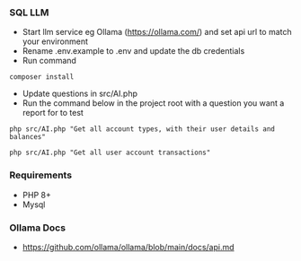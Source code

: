 ### SQL LLM
- Start llm service eg Ollama (https://ollama.com/) and set api url to match your environment 
- Rename .env.example to .env and update the db credentials
- Run command
```
composer install
```
- Update questions in src/AI.php
- Run the command below in the project root with a question you want a report for to test
```
php src/AI.php "Get all account types, with their user details and balances"
```

```
php src/AI.php "Get all user account transactions"
```

### Requirements
- PHP 8+
- Mysql

### Ollama Docs
- https://github.com/ollama/ollama/blob/main/docs/api.md
